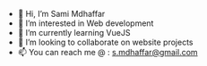 - 👋 Hi, I’m Sami Mdhaffar
- 👀 I’m interested in Web development
- 🌱 I’m currently learning VueJS
- 💞️ I’m looking to collaborate on website projects
- 📫 You can reach me @ : s.mdhaffar@gmail.com

<!---
s-mdhaffar/s-mdhaffar is a ✨ special ✨ repository because its `README.md` (this file) appears on your GitHub profile.
You can click the Preview link to take a look at your changes.
--->
